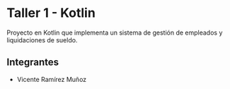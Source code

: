 # Taller 1 - Kotlin

Proyecto en Kotlin que implementa un sistema de gestión de empleados y liquidaciones de sueldo.

## Integrantes
- Vicente Ramírez Muñoz
